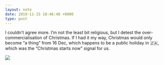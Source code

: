 ```yaml
---
layout: note
date: 2019-11-15 18:46:48 +0000
type: post
---
```


I couldn’t agree more. I’m not the least bit religious, but I detest the over-commercialisation of Christmas. If I had it my way, Christmas would only become “a thing” from 16 Dec, which happens to be a public holiday in 🇿🇦, which was the “Christmas starts now” signal for us.

![](https://fundiworks.files.wordpress.com/2019/11/9dd61b2fa8334edea281f4abb70b8f9a.jpg?w=600&;h=600)

